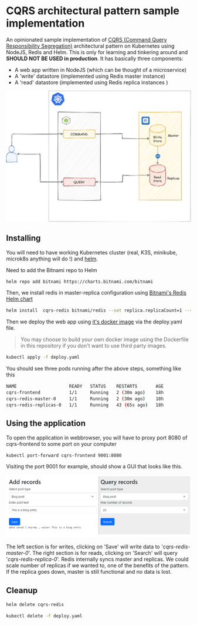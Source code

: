 # CQRS architectural pattern sample implementation
An opinionated sample implementation of [CQRS (Command Query Responsibility Segregation)](https://docs.microsoft.com/en-us/azure/architecture/patterns/cqrs) architectural pattern on Kubernetes using NodeJS, Redis and Helm. This is only for learning and tinkering around and **SHOULD NOT BE USED in production**. It has basically three components:

* A web app written in NodeJS (which can be thought of a microservice)
* A 'write' datastore (implemented using Redis master instance)
* A 'read' datastore (implemented using Redis replica instances )

![diagram of the components](cqrs_pattern_diagram.png)


## Installing

You will need to have working Kubernetes cluster (real, K3S, minikube, microk8s anything will do !) and [helm](https://helm.sh/).

Need to add the Bitnami repo to Helm

```bash
helm repo add bitnami https://charts.bitnami.com/bitnami
```

Then, we install redis in master-replica configuration using [Bitnami's Redis Helm chart](https://bitnami.com/stack/redis/helm)

```bash
helm install  cqrs-redis bitnami/redis --set replica.replicaCount=1 --set master.count=1
```

Then we deploy the web app  using [it's docker image](https://hub.docker.com/repository/docker/code2k13/cqrs-frontend) via the deploy.yaml file.

> You may choose to build your own docker image using the Dockerfile in this repository if you don't want to use third party images.

```bash
kubectl apply -f deploy.yaml
```

You should see three pods running after the above steps, something like this

```bash
NAME                    READY   STATUS    RESTARTS       AGE
cqrs-frontend           1/1     Running   2 (30m ago)    18h
cqrs-redis-master-0     1/1     Running   2 (30m ago)    18h
cqrs-redis-replicas-0   1/1     Running   43 (65s ago)   18h
```

## Using the application

To open the application in webbrowser, you will have to proxy port 8080 of cqrs-frontend to some port on your computer

```bash
kubectl port-forward cqrs-frontend 9001:8080
```
Visiting the port 9001 for example, should show a GUI that looks like this.

![Application's user interface](cqrs_gui.png)

The left section is for writes, clicking on 'Save' will write data to '*cqrs-redis-master-0*'. The right section is for reads, clicking on 'Search' will query '*cqrs-redis-replica-0*'. Redis internally syncs master and replicas. We could scale number of replicas if we wanted to, one of the benefits of the pattern. If the replica goes down, master is still functional and no data is lost.

## Cleanup


```bash
helm delete cqrs-redis
```

```bash
kubectl delete -f deploy.yaml
```
